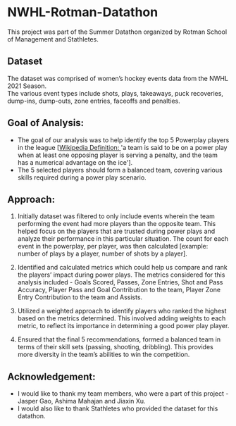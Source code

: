 # NWHL-Rotman-Datathon
This project was part of the Summer Datathon organized by Rotman School of Management and Stathletes.

## Dataset
The dataset was comprised of women’s hockey events data from the NWHL 2021 Season.  
The various event types include shots, plays, takeaways, puck recoveries, dump-ins, dump-outs, zone entries, faceoffs and penalties.

## Goal of Analysis:
* The goal of our analysis was to help identify the top 5 Powerplay players in the league 
[<a href = 'https://en.wikipedia.org/wiki/Power_play_(sporting_term)#:~:text=In%20ice%20hockey%2C%20a%20team,there%20is%20no%20power%20play)'>Wikipedia Definition: </a>'a team is said to be on a power play when at least one opposing player is serving a penalty, and the team has a numerical advantage on the ice'].
* The 5 selected players should form a balanced team, covering various skills required during a power play scenario.

## Approach:
1. Initially dataset was filtered to only include events wherein the team performing the event had more players than the opposite team. This helped focus on the players that are trusted during power plays and analyze their performance in this particular situation. The count for each event in the powerplay, per player, was then calculated [example: number of plays by a player, number of shots by a player].

2. Identified and calculated metrics which could help us compare and rank the players’ impact during power plays. The metrics considered for this analysis included - Goals Scored, Passes, Zone Entries, Shot and Pass Accuracy, Player Pass and Goal Contribution to the team, Player Zone Entry Contribution to the team and Assists.  

3. Utilized a weighted approach to identify players who ranked the highest based on the metrics determined. This involved adding weights to each metric, to reflect its importance in determining a good power play player. 

4. Ensured that the final 5 recommendations, formed a balanced team in terms of their skill sets (passing, shooting, dribbling). This provides more diversity in the team’s abilities to win the competition.

## Acknowledgement:
* I would like to thank my team members, who were a part of this project - Jasper Gao, Ashima Mahajan and Jiaxin Xu.
* I would also like to thank Stathletes who provided the dataset for this datathon.
